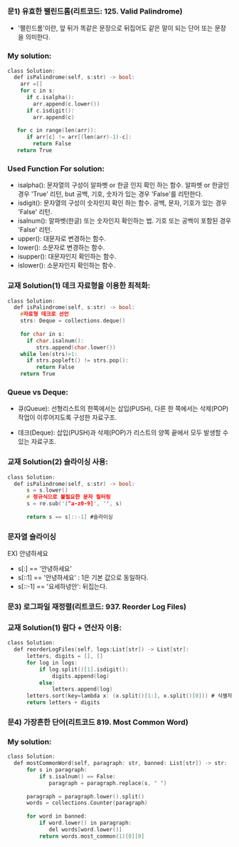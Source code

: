 ### 문1) 유효한 팰린드롬(리트코드: 125. Valid Palindrome)
* '팰린드롬'이란, 앞 뒤가 똑같은 문장으로 뒤집어도 같은 말이 되는 단어 또는 문장을 의미한다.

### My solution:

```c
class Solution:
  def isPalindrome(self, s:str) -> bool:
    arr =[]
    for c in s:
      if c.isalpha():
        arr.append(c.lower())
      if c.isdigit():
        arr.append(c)
   
   for c in range(len(arr)):
      if arr[c] != arr[(len(arr)-1)-c]:
        return False
   return True
```

### Used Function For solution:
* isalpha(): 문자열의 구성이 알파벳 or 한글 인지 확인 하는 함수. 알파벳 or 한글인 경우 'True' 리턴, but 공백, 기호, 숫자가 있는 경우 'False'를 리턴한다.
* isdigit(): 문자열의 구성이 숫자인지 확인 하는 함수. 공백, 문자, 기호가 있는 경우 'False' 리턴.
* isalnum(): 알파벳(한글) 또는 숫자인지 확인하는 법. 기호 또는 공백이 포함된 경우 'False' 리턴.
* upper(): 대문자로 변경하는 함수.
* lower(): 소문자로 변경하는 함수.
* isupper(): 대문자인지 확인하는 함수.
* islower(): 소문자인지 확인하는 함수.

### 교재 Solution(1) 데크 자료형을 이용한 최적화:

```c
class Solution:
  def isPalindrome(self, s:str) -> bool:
    #자료형 데크로 선언
    strs: Deque = collections.deque()
    
    for char in s:
      if char.isalnum():
         strs.append(char.lower())
    while len(strs)>1:
      if strs.popleft() != strs.pop():
         return False
    return True
```

### Queue vs Deque:

* 큐(Queue):
선형리스트의 한쪽에서는 삽입(PUSH), 다른 한 쪽에서는 삭제(POP) 작업이 이루어지도록 구성한 자료구조.

* 데크(Deque):
삽입(PUSH)과 삭제(POP)가 리스트의 양쪽 끝에서 모두 발생할 수 있는 자료구조.

### 교재 Solution(2) 슬라이싱 사용:

```c
class Solution:
  def isPalindrome(self, s:str) -> bool:
      s = s.lower()
      # 정규식으로 불필요한 문자 필터링
      s = re.sub('[^a-z0-9]', '', s)
      
      return s == s[::-1] #슬라이싱
```


### 문자열 슬라이싱

EX) 안녕하세요

* s[:] == '안녕하세요'
* s[::1] == '안녕하세요' : 1은 기본 값으로 동일하다.
* s[::-1] == '요세하녕안': 뒤집는다. 


### 문3) 로그파일 재정렬(리트코드: 937. Reorder Log Files)

### 교재 Solution(1) 람다 + 연산자 이용:

```c
class Solution:
  def reorderLogFiles(self, logs:List[str]) -> List[str]:
      letters, digits = [], []
      for log in logs:
          if log.split()[1].isdigit():
              digits.append(log)
          else:
              letters.append(log)
      letters.sort(key=lambda x: (x.split()[1:], x.split()[0])) # 식별자를 제와한 문자열[1:]을 키로하여 정렬, 동일한 경우 후 순위로 식별자[0]을 지정해 정렬되도록 구현
      return letters + digits
```

### 문4) 가장흔한 단어(리트코드 819. Most Common Word)

### My solution:

```c
class Solution:
  def mostCommonWord(self, paragraph: str, banned: List[str]) -> str:
      for s in paragraph:
          if s.isalnum() == False:
             paragraph = paragraph.replace(s, " ")
      
      paragraph = paragraph.lower().split()
      words = collections.Counter(paragraph)
      
      for word in banned:
          if word.lower() in paragraph:
             del words[word.lower()]
          return words.most_common(1)[0][0]
```


